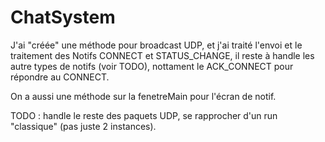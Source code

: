 # ChatSystem

J'ai "créée" une méthode pour broadcast UDP, et j'ai traité l'envoi et le traitement des Notifs CONNECT et STATUS_CHANGE, il reste à handle les autre types de notifs (voir TODO), nottament le ACK_CONNECT pour répondre au CONNECT.

On a aussi une méthode sur la fenetreMain pour l'écran de notif.

TODO : handle le reste des paquets UDP, se rapprocher d'un run "classique" (pas juste 2 instances).
